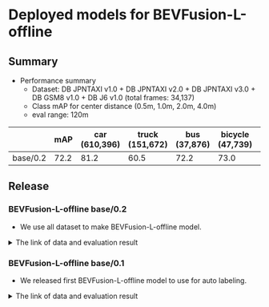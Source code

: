 # Deployed models for BEVFusion-L-offline
## Summary

- Performance summary
  - Dataset: DB JPNTAXI v1.0 + DB JPNTAXI v2.0 + DB JPNTAXI v3.0 + DB GSM8 v1.0 + DB J6 v1.0 (total frames: 34,137)
  - Class mAP for center distance (0.5m, 1.0m, 2.0m, 4.0m)
  - eval range: 120m

|          | mAP  | car <br> (610,396) | truck <br> (151,672) | bus <br> (37,876) | bicycle <br> (47,739) | pedestrian <br> (367,200) |
| -------- | ---- | ------------------ | -------------------- | ----------------- | --------------------- | ------------------------- |
| base/0.2 | 72.2 | 81.2               | 60.5                 | 72.2              | 73.0                  | 73.9                      |

## Release
### BEVFusion-L-offline base/0.2

- We use all dataset to make BEVFusion-L-offline model.

<details>
<summary> The link of data and evaluation result </summary>

- model
  - Training dataset: DB JPNTAXI v1.0 + DB JPNTAXI v2.0 + DB JPNTAXI v3.0 + DB GSM8 v1.0 + DB J6 v1.0 (total frames: 34,137)
  - Eval dataset: DB JPNTAXI v1.0 + DB JPNTAXI v2.0 + DB JPNTAXI v3.0 + DB GSM8 v1.0 + DB J6 v1.0 (total frames: 62)
  - *No intensity*
  - [PR](https://github.com/tier4/autoware-ml/pull/215)
  - [Config file path](https://github.com/tier4/autoware-ml/blob/5b71e0d4b51c5024e3dbcc64506365bbe68f8f0b/projects/BEVFusion/configs/t4dataset/bevfusion_lidar_voxel_second_secfpn_2xb2_t4offline_no_intensity.py)
  - Training results [[GDrive]](https://drive.google.com/drive/folders/1qUCfjYRaO2v_EePVK2btaxjlrBZqdWhk?usp=drive_link)
  - Training results [model-zoo]
    - [logs.zip](https://download.autoware-ml-model-zoo.tier4.jp/autoware-ml/models/bevfusion/bevfusion-l-offline/t4base/v0.2/logs.zip)
    - [configs.py](https://download.autoware-ml-model-zoo.tier4.jp/autoware-ml/models/bevfusion/bevfusion-l-offline/t4base/v0.2/bevfusion_lidar_voxel_second_secfpn_2xb2_t4offline_base_no_intensity.py)
    - [checkpoint.pth](https://download.autoware-ml-model-zoo.tier4.jp/autoware-ml/models/bevfusion/bevfusion-l-offline/t4base/v0.2/epoch_30.pth)
  - train time: NVIDIA A100 80GB * 2 * 30 epochs = 4 days
  - Total mAP to test dataset (eval range = 120m): 0.722
  - Best epoch: epoch_30.pth

| class_name | Count  | mAP  | AP@0.5m | AP@1.0m | AP@2.0m | AP@4.0m |
| ---------- | ------ | ---- | ------- | ------- | ------- | ------- |
| car        | 41,133 | 81.2 | 68.6    | 82.1    | 86.4    | 87.7    |
| truck      | 8,890  | 60.5 | 33.5    | 57.3    | 72.3    | 78.9    |
| bus        | 3,275  | 72.2 | 58.6    | 73.0    | 77.7    | 79.7    |
| bicycle    | 3,635  | 73.0 | 70.0    | 73.5    | 73.8    | 74.9    |
| pedestrian | 25,981 | 73.9 | 69.8    | 72.2    | 75.3    | 78.2    |

</details>

### BEVFusion-L-offline base/0.1

- We released first BEVFusion-L-offline model to use for auto labeling.

<details>
<summary> The link of data and evaluation result </summary>

- model
  - Training dataset: DB JPNTAXI v1.0 + DB JPNTAXI v2.0
  - Eval dataset: DB JPNTAXI v1.0 + DB JPNTAXI v2.0
  - [PR](https://github.com/tier4/autoware-ml/pull/110)
  - [Config file path](https://github.com/tier4/autoware-ml/blob/249ebfe5cff685c0911c664ea1ef2b855cc6b52f/projects/BEVFusion/configs/t4dataset/bevfusion_lidar_voxel_second_secfpn_1xb1_t4offline.py)
  - Training results [GDrive](https://drive.google.com/drive/folders/16f-IDF0_qXwEbln6RKKkLolQ3cDkZg35)
  - Training results [model-zoo]
    - [logs.zip](https://download.autoware-ml-model-zoo.tier4.jp/autoware-ml/models/bevfusion/bevfusion-l-offline/t4base/v0.1/logs.zip)
    - [configs.py](https://download.autoware-ml-model-zoo.tier4.jp/autoware-ml/models/bevfusion/bevfusion-l-offline/t4base/v0.1/bevfusion_lidar_voxel0075_second_secfpn_1xb1-cyclic-20e_t4_offline_2.py)
    - [checkpoint.pth](https://download.autoware-ml-model-zoo.tier4.jp/autoware-ml/models/bevfusion/bevfusion-l-offline/t4base/v0.1/epoch_20.pth)
  - Results are in internal data
  - 3 batch A100 * 2 * 6 days
  - Total mAP to test dataset (eval range = 120m): 0.657

| class_name | mAP  | AP@0.5m | AP@1.0m | AP@2.0m | AP@4.0m |
| ---------- | ---- | ------- | ------- | ------- | ------- |
| car        | 76.2 | 57.6    | 77.1    | 83.9    | 86.2    |
| truck      | 56.4 | 26.0    | 55.4    | 70.4    | 73.9    |
| bus        | 65.6 | 39.0    | 67.1    | 77.8    | 78.6    |
| bicycle    | 65.0 | 61.1    | 65.4    | 66.4    | 67.0    |
| pedestrian | 65.3 | 59.8    | 64.2    | 67.5    | 69.8    |

</details>

